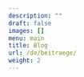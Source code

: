 ```yaml
---
description: ""
draft: false
images: []
menu: main
title: Blog
url: /de/beitraege/
weight: 2
---
```

